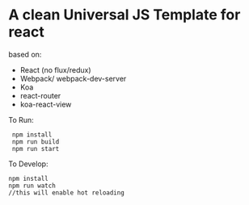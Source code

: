 # A clean Universal JS Template for react

based on:
 - React (no flux/redux)
 - Webpack/ webpack-dev-server
 - Koa
 - react-router
 - koa-react-view

 To Run:
 
```
 npm install
 npm run build
 npm run start
```
To Develop:
```
npm install
npm run watch
//this will enable hot reloading
```
